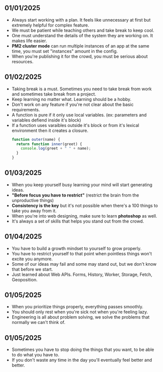 ## 01/01/2025
- Always start working with a plan. It feels like unnecessary at first but extremely helpful for complex feature.
- We must be patient while teaching others and take break to keep cool.
- One must understand the details of the system they are working on. It makes life easier.
- **PM2 cluster mode** can run multiple instances of an app at the same time, you must set "instances" amount in the config.
- When you're publishing it for the crowd, you must be serious about resources.

## 01/02/2025
- Taking break is a must. Sometimes you need to take break from work and sometimes take break from a project.
- Keep learning no matter what. Learning should be a hobby.
- Don't work on any feature if you're not clear about the basic requirements.
- A function is pure if it only use local variables. (ex: parameters and variables defiend inside it's block)
- If a function uses varaibles outside it's block or from it's lexical environment then it creates a closure.
  ```js
  function outer(name) {
    return function inner(greet) {
      console.log(greet + " " + name);
    }
  }
  ```

## 01/03/2025
- When you keep yourself busy learning your mind will start generating ideas.
- **"Before focus you have to restrict"** (restrict the brain from the unproductive things)
- **Consistency is the key** but it's not possible when there's a 100 things to take you away from it.
- When you're into web designing, make sure to learn **photoshop** as well.
- It's always a set of skills that helps you stand out from the crowd.

## 01/04/2025
- You have to build a growth mindset to yourself to grow properly.
- You have to restrict yourself to that point when pointless things won't excite you anymore.
- Some of our ideas may fail and some may stand out, but we don't know that before we start.
- Just learned about Web APIs. Forms, History, Worker, Storage, Fetch, Geoposition.

## 01/05/2025
- When you prioritize things properly, everything passes smoothly.
- You should only rest when you're sick not when you're feeling lazy.
- Engineering is all about problem solving, we solve the problems that normally we can't think of.

## 01/05/2025
- Sometimes you have to stop doing the things that you want, to be able to do what you have to.
- If you don't waste any time in the day you'll eventually feel better and better.